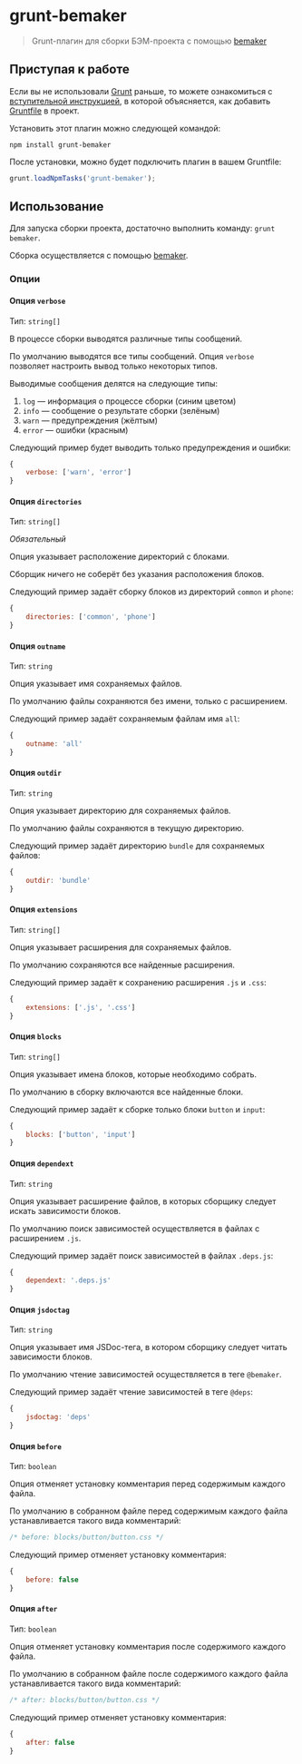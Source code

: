 # grunt-bemaker

> Grunt-плагин для сборки БЭМ-проекта с помощью [bemaker](https://github.com/tenorok/bemaker)

## Приступая к работе

Если вы не использовали [Grunt](http://gruntjs.com/) раньше, то можете ознакомиться с [вступительной инструкцией](http://gruntjs.com/getting-started), в которой объясняется, как добавить [Gruntfile](http://gruntjs.com/sample-gruntfile) в проект.

Установить этот плагин можно следующей командой:

```shell
npm install grunt-bemaker
```

После установки, можно будет подключить плагин в вашем Gruntfile:

```js
grunt.loadNpmTasks('grunt-bemaker');
```

## Использование

Для запуска сборки проекта, достаточно выполнить команду: `grunt bemaker`.

Сборка осуществляется с помощью [bemaker](https://github.com/tenorok/bemaker).

### Опции

#### Опция `verbose`

Тип: `string[]`

В процессе сборки выводятся различные типы сообщений.

По умолчанию выводятся все типы сообщений.
Опция `verbose` позволяет настроить вывод только некоторых типов.

Выводимые сообщения делятся на следующие типы:

1. `log` — информация о процессе сборки (синим цветом)
2. `info` — сообщение о результате сборки (зелёным)
3. `warn` — предупреждения (жёлтым)
4. `error` — ошибки (красным)

Следующий пример будет выводить только предупреждения и ошибки:

```js
{
    verbose: ['warn', 'error']
}
```


#### Опция `directories`

Тип: `string[]`

_Обязательный_

Опция указывает расположение директорий с блоками.

Сборщик ничего не соберёт без указания расположения блоков.

Следующий пример задаёт сборку блоков из директорий `common` и `phone`:

```js
{
    directories: ['common', 'phone']
}
```

#### Опция `outname`

Тип: `string`

Опция указывает имя сохраняемых файлов.

По умолчанию файлы сохраняются без имени, только с расширением.

Следующий пример задаёт сохраняемым файлам имя `all`:

```js
{
    outname: 'all'
}
```

#### Опция `outdir`

Тип: `string`

Опция указывает директорию для сохраняемых файлов.

По умолчанию файлы сохраняются в текущую директорию.

Следующий пример задаёт директорию `bundle` для сохраняемых файлов:

```js
{
    outdir: 'bundle'
}
```

#### Опция `extensions`

Тип: `string[]`

Опция указывает расширения для сохраняемых файлов.

По умолчанию сохраняются все найденные расширения.

Следующий пример задаёт к сохранению расширения `.js` и `.css`:

```js
{
    extensions: ['.js', '.css']
}
```

#### Опция `blocks`

Тип: `string[]`

Опция указывает имена блоков, которые необходимо собрать.

По умолчанию в сборку включаются все найденные блоки.

Следующий пример задаёт к сборке только блоки `button` и `input`:

```js
{
    blocks: ['button', 'input']
}
```

#### Опция `dependext`

Тип: `string`

Опция указывает расширение файлов, в которых
сборщику следует искать зависимости блоков.

По умолчанию поиск зависимостей осуществляется в файлах с расширением `.js`.

Следующий пример задаёт поиск зависимостей в файлах `.deps.js`:

```js
{
    dependext: '.deps.js'
}
```

#### Опция `jsdoctag`

Тип: `string`

Опция указывает имя JSDoc-тега, в котором сборщику следует
читать зависимости блоков.

По умолчанию чтение зависимостей осуществляется в теге `@bemaker`.

Следующий пример задаёт чтение зависимостей в теге `@deps`:

```js
{
    jsdoctag: 'deps'
}
```

#### Опция `before`

Тип: `boolean`

Опция отменяет установку комментария перед содержимым каждого файла.

По умолчанию в собранном файле перед содержимым каждого файла устанавливается такого вида комментарий:

```css
/* before: blocks/button/button.css */
```

Следующий пример отменяет установку комментария:

```js
{
    before: false
}
```

#### Опция `after`

Тип: `boolean`

Опция отменяет установку комментария после содержимого каждого файла.

По умолчанию в собранном файле после содержимого каждого файла устанавливается такого вида комментарий:

```css
/* after: blocks/button/button.css */
```

Следующий пример отменяет установку комментария:

```js
{
    after: false
}
```
